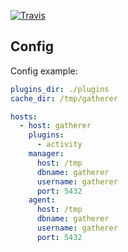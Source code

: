 [![Travis](https://travis-ci.org/vadv/pg_gatherer.svg)](https://travis-ci.org/vadv/pg_gatherer)

## Config

Config example:

```yaml
plugins_dir: ./plugins
cache_dir: /tmp/gatherer

hosts:
  - host: gatherer
    plugins:
      - activity
    manager:
      host: /tmp
      dbname: gatherer
      username: gatherer
      port: 5432
    agent:
      host: /tmp
      dbname: gatherer
      username: gatherer
      port: 5432
```